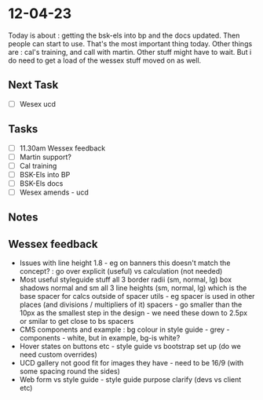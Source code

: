# 12-04-23

Today is about : getting the bsk-els into bp and the docs updated. Then people can start to use. That's the most important thing today.
Other things are : cal's training, and call with martin. Other stuff might have to wait. But i do  need to get a load of the wessex stuff moved on as well.


## Next Task
- [ ] Wesex ucd


## Tasks
  - [ ] 11.30am Wessex feedback
  - [ ] Martin support?
  - [ ] Cal training
  - [ ] BSK-Els into BP
  - [ ] BSK-Els docs
  - [ ] Wesex amends - ucd

## Notes

## Wessex feedback
- Issues with line height 1.8 - eg on banners this doesn't match the concept? : go over explicit (useful) vs calculation (not needed)
- Most useful styleguide stuff
all 3 border radii (sm, normal, lg)
box shadows normal and sm
all 3 line heights (sm, normal, lg)
which is the base spacer for calcs outside of spacer utils - eg spacer is used in other places (and divisions / multipliers of it)
spacers - go smaller than the 10px as the smallest step in the design - we need these down to 2.5px or smilar to get close to bs spacers
- CMS components and example :
bg colour in style guide - grey - components - white, but in example, bg-is white?
- Hover states on buttons etc - style guide vs bootstrap set up (do we need custom overrides)
- UCD gallery not good fit for images they have - need to be 16/9 (with some spacing round the sides)
- Web form vs style guide - style guide purpose clarify (devs vs client etc)